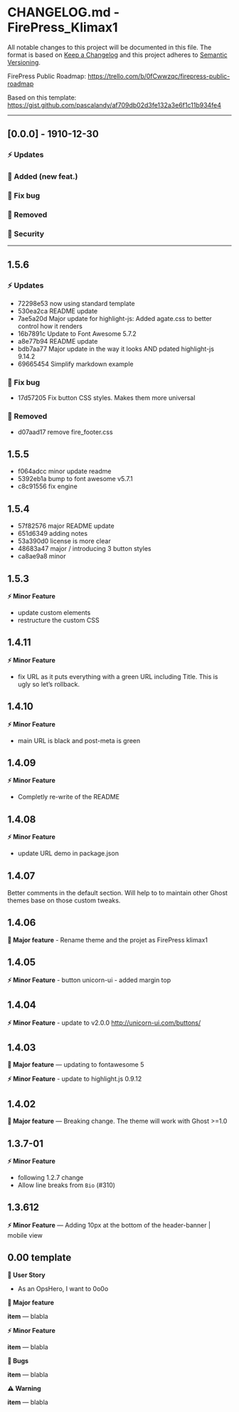 # CHANGELOG.md - FirePress_Klimax1

All notable changes to this project will be documented in this file. The format is based on [Keep a Changelog](https://keepachangelog.com/en/1.0.0/) and this project adheres to [Semantic Versioning](https://semver.org/spec/v2.0.0.html).

FirePress Public Roadmap:
https://trello.com/b/0fCwwzqc/firepress-public-roadmap

Based on this template:
https://gist.github.com/pascalandy/af709db02d3fe132a3e6f1c11b934fe4

---

## [0.0.0] - 1910-12-30

### ⚡️ Updates
### 🚀 Added (new feat.)
### 🐛 Fix bug
### 🛑 Removed
### 🔑 Security

---


## 1.5.6
### ⚡️ Updates
- 72298e53 now using standard template
- 530ea2ca README update
- 7ae5a20d Major update for highlight-js: Added agate.css to better control how it renders
- 16b7891c Update to Font Awesome 5.7.2
- a8e77b94 README update
- bdb7aa77 Major update in the way it looks AND pdated highlight-js 9.14.2
- 69665454 Simplify markdown example

### 🐛 Fix bug
- 17d57205 Fix button CSS styles. Makes them more universal

### 🛑 Removed
- d07aad17 remove fire_footer.css


## 1.5.5

- f064adcc minor update readme
- 5392eb1a bump to font awesome v5.7.1
- c8c91556 fix engine


## 1.5.4

- 57f82576 major README update
- 651d6349 adding notes
- 53a390d0 license is more clear
- 48683a47 major / introducing 3 button styles
- ca8ae9a8 minor


## 1.5.3

**⚡️ Minor Feature**

- update custom elements
- restructure the custom CSS


## 1.4.11

**⚡️ Minor Feature**

- fix URL as it puts everything with a green URL including Title. This is ugly so let’s rollback. 


## 1.4.10

**⚡️ Minor Feature**

- main URL is black and post-meta is green


## 1.4.09
  
**⚡️ Minor Feature**

- Completly re-write of the README

## 1.4.08
  
**⚡️ Minor Feature**

- update URL demo in package.json

## 1.4.07

Better comments in the default section. Will help to to maintain other Ghost themes base on those custom tweaks.

## 1.4.06

**🚀 Major feature** - Rename theme and the projet as FirePress klimax1

## 1.4.05

**⚡️ Minor Feature**  - button unicorn-ui - added margin top

## 1.4.04

**⚡️ Minor Feature**  - update to v2.0.0 http://unicorn-ui.com/buttons/

## 1.4.03

**🚀 Major feature** — updating to fontawesome 5

**⚡️ Minor Feature**  - update to highlight.js 0.9.12


## 1.4.02

**🚀 Major feature** — Breaking change. The theme will work with Ghost >=1.0

## 1.3.7-01

**⚡️ Minor Feature** 
- following 1.2.7 change
- Allow line breaks from `Bio` (#310)

## 1.3.612

**⚡️ Minor Feature** — Adding 10px at the bottom of the header-banner | mobile view 


## 0.00 template

**🎨 User Story**
- As an OpsHero, I want to 0o0o

**🚀 Major feature**

**item** — blabla

**⚡️ Minor Feature**

**item** — blabla

**🐛 Bugs**

**item** — blabla

**⚠️ Warning**

**item** — blabla


